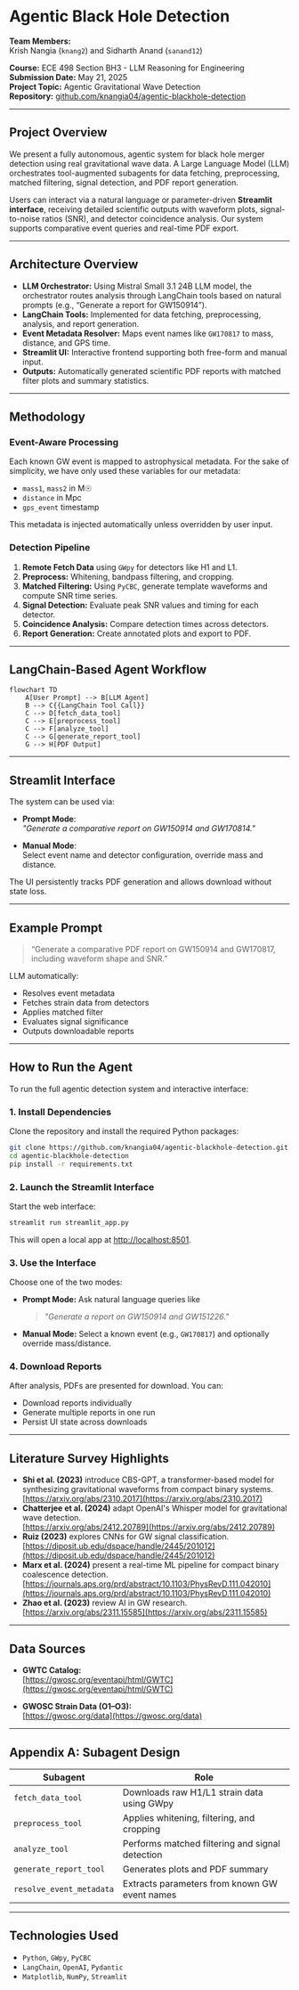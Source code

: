 # Agentic Black Hole Detection

**Team Members:**  
Krish Nangia (`knang2`) and Sidharth Anand (`sanand12`)  

**Course:** ECE 498 Section BH3 - LLM Reasoning for Engineering  
**Submission Date:** May 21, 2025  
**Project Topic:** Agentic Gravitational Wave Detection  
**Repository:** [github.com/knangia04/agentic-blackhole-detection](https://github.com/knangia/agentic-blackhole-detection)

---

## Project Overview

We present a fully autonomous, agentic system for black hole merger detection using real gravitational wave data. A Large Language Model (LLM) orchestrates tool-augmented subagents for data fetching, preprocessing, matched filtering, signal detection, and PDF report generation.

Users can interact via a natural language or parameter-driven **Streamlit interface**, receiving detailed scientific outputs with waveform plots, signal-to-noise ratios (SNR), and detector coincidence analysis. Our system supports comparative event queries and real-time PDF export.

---

## Architecture Overview

- **LLM Orchestrator:** Using Mistral Small 3.1 24B LLM model, the orchestrator routes analysis through LangChain tools based on natural prompts (e.g., “Generate a report for GW150914”).
- **LangChain Tools:** Implemented for data fetching, preprocessing, analysis, and report generation.
- **Event Metadata Resolver:** Maps event names like `GW170817` to mass, distance, and GPS time.
- **Streamlit UI:** Interactive frontend supporting both free-form and manual input.
- **Outputs:** Automatically generated scientific PDF reports with matched filter plots and summary statistics.

---

## Methodology

### Event-Aware Processing
Each known GW event is mapped to astrophysical metadata. For the sake of simplicity, we have only used these variables for our metadata:
- `mass1`, `mass2` in M☉
- `distance` in Mpc
- `gps_event` timestamp

This metadata is injected automatically unless overridden by user input.

### Detection Pipeline
1. **Remote Fetch Data** using `GWpy` for detectors like H1 and L1.
2. **Preprocess:** Whitening, bandpass filtering, and cropping.
3. **Matched Filtering:** Using `PyCBC`, generate template waveforms and compute SNR time series.
4. **Signal Detection:** Evaluate peak SNR values and timing for each detector.
5. **Coincidence Analysis:** Compare detection times across detectors.
6. **Report Generation:** Create annotated plots and export to PDF.

---

## LangChain-Based Agent Workflow

```mermaid
flowchart TD
    A[User Prompt] --> B[LLM Agent]
    B --> C{{LangChain Tool Call}}
    C --> D[fetch_data_tool]
    C --> E[preprocess_tool]
    C --> F[analyze_tool]
    C --> G[generate_report_tool]
    G --> H[PDF Output]
```

---

## Streamlit Interface

The system can be used via:

- **Prompt Mode**:  
  _"Generate a comparative report on GW150914 and GW170814."_

- **Manual Mode**:  
  Select event name and detector configuration, override mass and distance.

The UI persistently tracks PDF generation and allows download without state loss.

---

## Example Prompt

> “Generate a comparative PDF report on GW150914 and GW170817, including waveform shape and SNR.”

LLM automatically:
- Resolves event metadata
- Fetches strain data from detectors
- Applies matched filter
- Evaluates signal significance
- Outputs downloadable reports

---

## How to Run the Agent

To run the full agentic detection system and interactive interface:

### 1. Install Dependencies

Clone the repository and install the required Python packages:

```bash
git clone https://github.com/knangia04/agentic-blackhole-detection.git
cd agentic-blackhole-detection
pip install -r requirements.txt
```

### 2. Launch the Streamlit Interface

Start the web interface:

```bash
streamlit run streamlit_app.py
```

This will open a local app at [http://localhost:8501](http://localhost:8501).

### 3. Use the Interface

Choose one of the two modes:
- **Prompt Mode:** Ask natural language queries like  
  > _"Generate a report on GW150914 and GW151226."_

- **Manual Mode:** Select a known event (e.g., `GW170817`) and optionally override mass/distance.

### 4. Download Reports

After analysis, PDFs are presented for download. You can:
- Download reports individually
- Generate multiple reports in one run
- Persist UI state across downloads

---

## Literature Survey Highlights

- **Shi et al. (2023)** introduce CBS-GPT, a transformer-based model for synthesizing gravitational waveforms from compact binary systems.  
  [https://arxiv.org/abs/2310.2017](https://arxiv.org/abs/2310.2017)
- **Chatterjee et al. (2024)** adapt OpenAI's Whisper model for gravitational wave detection.  
  [https://arxiv.org/abs/2412.20789](https://arxiv.org/abs/2412.20789)
- **Ruiz (2023)** explores CNNs for GW signal classification.  
  [https://diposit.ub.edu/dspace/handle/2445/201012](https://diposit.ub.edu/dspace/handle/2445/201012)
- **Marx et al. (2024)** present a real-time ML pipeline for compact binary coalescence detection.  
  [https://journals.aps.org/prd/abstract/10.1103/PhysRevD.111.042010](https://journals.aps.org/prd/abstract/10.1103/PhysRevD.111.042010)
- **Zhao et al. (2023)** review AI in GW research.  
  [https://arxiv.org/abs/2311.15585](https://arxiv.org/abs/2311.15585)

---

## Data Sources

- **GWTC Catalog:**  
  [https://gwosc.org/eventapi/html/GWTC](https://gwosc.org/eventapi/html/GWTC)

- **GWOSC Strain Data (O1–O3):**  
  [https://gwosc.org/data](https://gwosc.org/data)

---

## Appendix A: Subagent Design

| Subagent               | Role                                                         |
|------------------------|--------------------------------------------------------------|
| `fetch_data_tool`      | Downloads raw H1/L1 strain data using GWpy                  |
| `preprocess_tool`      | Applies whitening, filtering, and cropping                  |
| `analyze_tool`         | Performs matched filtering and signal detection             |
| `generate_report_tool` | Generates plots and PDF summary                             |
| `resolve_event_metadata` | Extracts parameters from known GW event names           |

---

## Technologies Used

- `Python`, `GWpy`, `PyCBC`
- `LangChain`, `OpenAI`, `Pydantic`
- `Matplotlib`, `NumPy`, `Streamlit`
